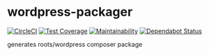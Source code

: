# wordpress-packager

[![CircleCI](https://circleci.com/gh/roots/wordpress-packager.svg?style=svg)](https://circleci.com/gh/roots/wordpress-packager)
[![Test Coverage](https://api.codeclimate.com/v1/badges/382e518cfd534ba9c773/test_coverage)](https://codeclimate.com/github/roots/wordpress-packager/test_coverage)
[![Maintainability](https://api.codeclimate.com/v1/badges/382e518cfd534ba9c773/maintainability)](https://codeclimate.com/github/roots/wordpress-packager/maintainability)
[![Dependabot Status](https://api.dependabot.com/badges/status?host=github&repo=roots/wordpress-packager)](https://dependabot.com)

generates roots/wordpress composer package
